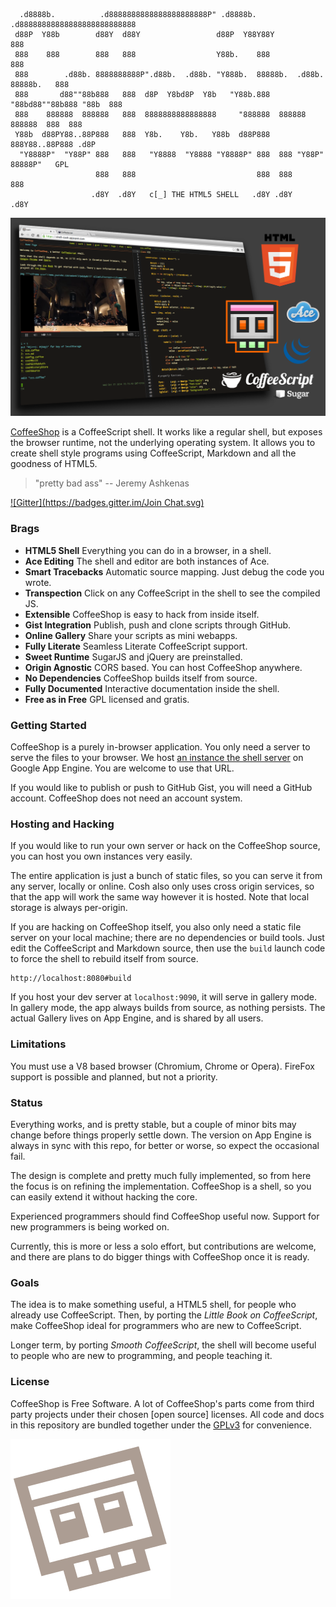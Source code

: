 ```
  .d8888b.          .d8888888888888888888888P" .d8888b. .d88888888888888888888888888
 d88P  Y88b        d88Y  d88Y                 d88P  Y88Y88Y                      888
 888    888        888   888                  Y88b.    888                       888
 888        .d88b. 8888888888P".d88b.  .d88b. "Y888b.  88888b.  .d88b. 88888b.   888
 888       d88""88b888   888  d8P  Y8bd8P  Y8b   "Y88b.888 "88bd88""88b888 "88b  888
 888    888888  888888   888  8888888888888888     "888888  888888  888888  888  888
 Y88b  d88PY88..88P888   888  Y8b.    Y8b.   Y88b  d88P888  888Y88..88P888 .d8P
  "Y8888P"  "Y88P" 888   888   "Y8888  "Y8888 "Y8888P" 888  888 "Y88P" 88888P"   GPL
                   888   888                           888  888        888
                  .d8Y  .d8Y   c[_] THE HTML5 SHELL   .d8Y .d8Y       .d8Y
```

![screenshot](https://raw.githubusercontent.com/carlsmith/coffeeshop/master/images/props.png)

[CoffeeShop][1] is a CoffeeScript shell. It works like a regular shell, but
exposes the browser runtime, not the underlying operating system. It allows
you to create shell style programs using CoffeeScript, Markdown and all the
goodness of HTML5.

> "pretty bad ass" -- Jeremy Ashkenas

[![Gitter](https://badges.gitter.im/Join Chat.svg)](https://gitter.im/carlsmith/coffeeshop?utm_source=badge&utm_medium=badge&utm_campaign=pr-badge&utm_content=badge)

### Brags

- **HTML5 Shell** Everything you can do in a browser, in a shell.
- **Ace Editing** The shell and editor are both instances of Ace.
- **Smart Tracebacks** Automatic source mapping. Just debug the code you wrote.
- **Transpection** Click on any CoffeeScript in the shell to see the compiled JS.
- **Extensible** CoffeeShop is easy to hack from inside itself.
- **Gist Integration** Publish, push and clone scripts through GitHub.
- **Online Gallery** Share your scripts as mini webapps.
- **Fully Literate** Seamless Literate CoffeeScript support.
- **Sweet Runtime** SugarJS and jQuery are preinstalled.
- **Origin Agnostic** CORS based. You can host CoffeeShop anywhere.
- **No Dependencies** CoffeeShop builds itself from source.
- **Fully Documented** Interactive documentation inside the shell.
- **Free as in Free** GPL licensed and gratis.

### Getting Started

CoffeeShop is a purely in-browser application. You only need a server to
serve the files to your browser. We host [an instance the shell server][1]
on Google App Engine. You are welcome to use that URL.

If you would like to publish or push to GitHub Gist, you will need a GitHub
account. CoffeeShop does not need an account system.

### Hosting and Hacking

If you would like to run your own server or hack on the CoffeeShop source, you
can host you own instances very easily.

The entire application is just a bunch of static files, so you can serve it
from any server, locally or online. Cosh also only uses cross origin services,
so that the app will work the same way however it is hosted. Note that local
storage is always per-origin.

If you are hacking on CoffeeShop itself, you also only need a static file
server on your local machine; there are no dependencies or build tools. Just
edit the CoffeeScript and Markdown source, then use the `build` launch code
to force the shell to rebuild itself from source.

    http://localhost:8080#build

If you host your dev server at `localhost:9090`, it will serve in gallery mode.
In gallery mode, the app always builds from source, as nothing persists. The
actual Gallery lives on App Engine, and is shared by all users.

### Limitations

You must use a V8 based browser (Chromium, Chrome or Opera). FireFox support
is possible and planned, but not a priority.

### Status

Everything works, and is pretty stable, but a couple of minor bits may change
before things properly settle down. The version on App Engine is always in
sync with this repo, for better or worse, so expect the occasional fail.

The design is complete and pretty much fully implemented, so from here the
focus is on refining the implementation. CoffeeShop is a shell, so you can
easily extend it without hacking the core.

Experienced programmers should find CoffeeShop useful now. Support for
new programmers is being worked on.

Currently, this is more or less a solo effort, but contributions are welcome,
and there are plans to do bigger things with CoffeeShop once it is ready.

### Goals

The idea is to make something useful, a HTML5 shell, for people who already
use CoffeeScript. Then, by porting the *Little Book on CoffeeScript*, make
CoffeeShop ideal for programmers who are new to CoffeeScript.

Longer term, by porting *Smooth CoffeeScript*, the shell will become useful
to people who are new to programming, and people teaching it.

### License

CoffeeShop is Free Software. A lot of CoffeeShop's parts come from third party
projects under their chosen [open source] licenses. All code and docs in this
repository are bundled together under the [GPLv3][3] for convenience.

![logo](https://raw.githubusercontent.com/carlsmith/coffeeshop/master/images/skull_stamp.png)

[1]: https://shell-cosh.appspot.com "CoffeeShop"
[3]: http://www.gnu.org/licenses/gpl-3.0.html "GNU General Public License v3"

